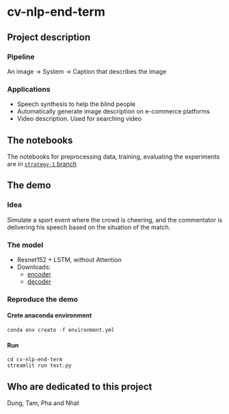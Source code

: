 # cv-nlp-end-term

## Project description

### Pipeline

An image &#8594; System &#8594; Caption that describes the image

### Applications

- Speech synthesis to help the blind people
- Automatically generate image description on e-commerce platforms
- Video description. Used for searching video

## The notebooks

The notebooks for preprocessing data, training, evaluating the experiments are in [`strategy-1` branch](https://github.com/congphase/img-captioning-in-vietnamese/tree/strategy-1/notebooks)

## The demo

### Idea

Simulate a sport event where the crowd is cheering, and the commentator is delivering his speech based on the situation of the match.

### The model

- Resnet152 + LSTM, without Attention
- Downloads:
  - [encoder](https://drive.google.com/file/d/1mrRQaHuPRClyW_TklpVmnlu4jb-_J5xX/view?usp=sharing)
  - [decoder](https://drive.google.com/file/d/12e-P6eQfmm_tU05f8-a-xF-DIvEKcBso/view?usp=sharing)

### Reproduce the demo

#### Crete anaconda environment

```
conda env create -f environment.yml
```

#### Run

```
cd cv-nlp-end-term
streamlit run test.py
```

## Who are dedicated to this project

Dung, Tam, Pha and Nhat
